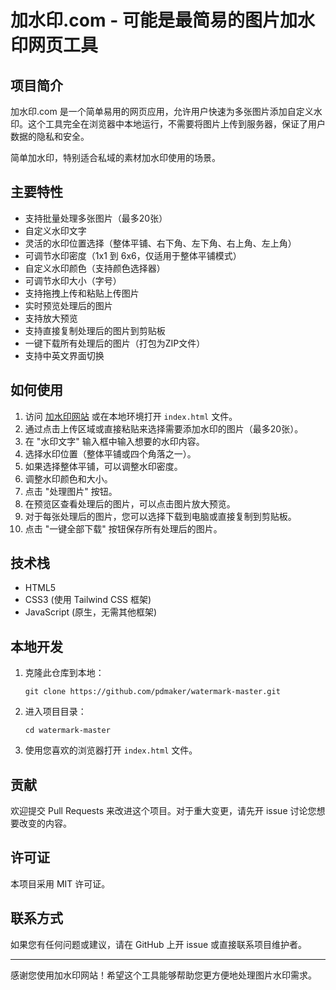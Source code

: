 # 加水印.com - 可能是最简易的图片加水印网页工具

## 项目简介

加水印.com 是一个简单易用的网页应用，允许用户快速为多张图片添加自定义水印。这个工具完全在浏览器中本地运行，不需要将图片上传到服务器，保证了用户数据的隐私和安全。

简单加水印，特别适合私域的素材加水印使用的场景。

## 主要特性

- 支持批量处理多张图片（最多20张）
- 自定义水印文字
- 灵活的水印位置选择（整体平铺、右下角、左下角、右上角、左上角）
- 可调节水印密度（1x1 到 6x6，仅适用于整体平铺模式）
- 自定义水印颜色（支持颜色选择器）
- 可调节水印大小（字号）
- 支持拖拽上传和粘贴上传图片
- 实时预览处理后的图片
- 支持放大预览
- 支持直接复制处理后的图片到剪贴板
- 一键下载所有处理后的图片（打包为ZIP文件）
- 支持中英文界面切换

## 如何使用

1. 访问 [加水印网站](https://jiashuiyin.com) 或在本地环境打开 `index.html` 文件。
2. 通过点击上传区域或直接粘贴来选择需要添加水印的图片（最多20张）。
3. 在 "水印文字" 输入框中输入想要的水印内容。
4. 选择水印位置（整体平铺或四个角落之一）。
5. 如果选择整体平铺，可以调整水印密度。
6. 调整水印颜色和大小。
7. 点击 "处理图片" 按钮。
8. 在预览区查看处理后的图片，可以点击图片放大预览。
9. 对于每张处理后的图片，您可以选择下载到电脑或直接复制到剪贴板。
10. 点击 "一键全部下载" 按钮保存所有处理后的图片。

## 技术栈

- HTML5
- CSS3 (使用 Tailwind CSS 框架)
- JavaScript (原生，无需其他框架)

## 本地开发

1. 克隆此仓库到本地：
   ```
   git clone https://github.com/pdmaker/watermark-master.git
   ```
2. 进入项目目录：
   ```
   cd watermark-master
   ```
3. 使用您喜欢的浏览器打开 `index.html` 文件。

## 贡献

欢迎提交 Pull Requests 来改进这个项目。对于重大变更，请先开 issue 讨论您想要改变的内容。

## 许可证

本项目采用 MIT 许可证。

## 联系方式

如果您有任何问题或建议，请在 GitHub 上开 issue 或直接联系项目维护者。

---

感谢您使用加水印网站！希望这个工具能够帮助您更方便地处理图片水印需求。

